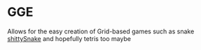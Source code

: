 # GGE
Allows for the easy creation of Grid-based games such as snake <a href="https://github.com/rhodso/shittySnake">shittySnake</a> and hopefully tetris too maybe
